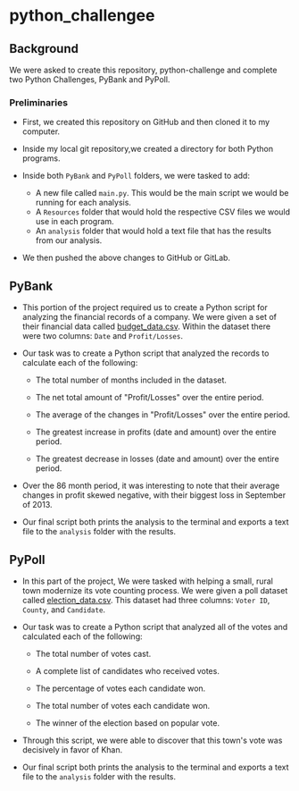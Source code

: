 # python_challengee

## Background

We were asked to create this repository, python-challenge and complete two Python Challenges, PyBank and PyPoll. 

### Preliminaries

* First, we created this repository on GitHub and then cloned it to my computer.

* Inside my local git repository,we created a directory for both Python programs. 

* Inside both `PyBank` and `PyPoll` folders, we were tasked to add:

  * A new file called `main.py`. This would be the main script we would be running for each analysis.
  * A `Resources` folder that would hold the respective CSV files we would use in each program. 
  * An `analysis` folder that would hold a text file that has the results from our analysis.

* We then pushed the above changes to GitHub or GitLab.

## PyBank

* This portion of the project required us to create a Python script for analyzing the financial records of a company. We were given a set of their financial data called [budget_data.csv](PyBank/Resources/budget_data.csv). Within the dataset there were two columns: `Date` and `Profit/Losses`. 

* Our task was to create a Python script that analyzed the records to calculate each of the following:

  * The total number of months included in the dataset.

  * The net total amount of "Profit/Losses" over the entire period.

  * The average of the changes in "Profit/Losses" over the entire period.

  * The greatest increase in profits (date and amount) over the entire period.

  * The greatest decrease in losses (date and amount) over the entire period.

* Over the 86 month period, it was interesting to note that their average changes in profit skewed negative, with their biggest loss in September of 2013.

* Our final script both prints the analysis to the terminal and exports a text file to the `analysis` folder with the results.

## PyPoll


* In this part of the project, We were tasked with helping a small, rural town modernize its vote counting process. We were given a poll dataset called [election_data.csv](PyPoll/Resources/election_data.csv). This dataset had three columns: `Voter ID`, `County`, and `Candidate`. 

* Our task was to create a Python script that analyzed all of the votes and calculated each of the following:

  * The total number of votes cast.

  * A complete list of candidates who received votes.

  * The percentage of votes each candidate won.

  * The total number of votes each candidate won.

  * The winner of the election based on popular vote.

* Through this script, we were able to discover that this town's vote was decisively in favor of Khan.

* Our final script both prints the analysis to the terminal and exports a text file to the `analysis` folder with the results.
